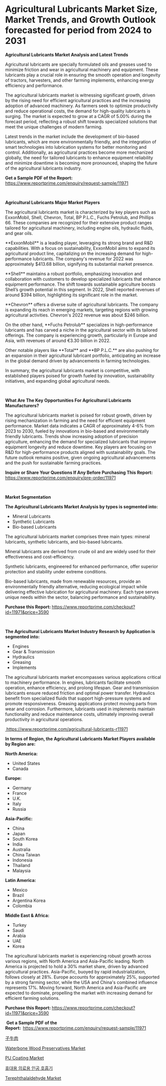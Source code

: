 <p><h1>Agricultural Lubricants Market Size, Market Trends, and Growth Outlook forecasted for period from 2024 to 2031</h1></p><p><strong>Agricultural Lubricants Market Analysis and Latest Trends</strong></p>
<p><p>Agricultural lubricants are specially formulated oils and greases used to minimize friction and wear in agricultural machinery and equipment. These lubricants play a crucial role in ensuring the smooth operation and longevity of tractors, harvesters, and other farming implements, enhancing energy efficiency and performance.</p><p>The agricultural lubricants market is witnessing significant growth, driven by the rising need for efficient agricultural practices and the increasing adoption of advanced machinery. As farmers seek to optimize productivity and reduce operational costs, the demand for high-quality lubricants is surging. The market is expected to grow at a CAGR of 5.00% during the forecast period, reflecting a robust shift towards specialized solutions that meet the unique challenges of modern farming.</p><p>Latest trends in the market include the development of bio-based lubricants, which are more environmentally friendly, and the integration of smart technologies into lubrication systems for better monitoring and control. Additionally, as agricultural practices become more mechanized globally, the need for tailored lubricants to enhance equipment reliability and minimize downtime is becoming more pronounced, shaping the future of the agricultural lubricants industry.</p></p>
<p><strong>Get a Sample PDF of the Report:&nbsp;</strong> <a href="https://www.reportprime.com/enquiry/request-sample/11971">https://www.reportprime.com/enquiry/request-sample/11971</a></p>
<p>&nbsp;</p>
<p><strong>Agricultural Lubricants Major Market Players</strong></p>
<p><p>The agricultural lubricants market is characterized by key players such as ExxonMobil, Shell, Chevron, Total, BP P.L.C., Fuchs Petrolub, and Phillips 66. These companies are recognized for their extensive product ranges tailored for agricultural machinery, including engine oils, hydraulic fluids, and gear oils.</p><p>**ExxonMobil** is a leading player, leveraging its strong brand and R&D capabilities. With a focus on sustainability, ExxonMobil aims to expand its agricultural product line, capitalizing on the increasing demand for high-performance lubricants. The company's revenue for 2022 was approximately $413.68 billion, signifying its substantial market presence.</p><p>**Shell** maintains a robust portfolio, emphasizing innovation and collaboration with customers to develop specialized lubricants that enhance equipment performance. The shift towards sustainable agriculture boosts Shell’s growth potential in this segment. In 2022, Shell reported revenues of around $394 billion, highlighting its significant role in the market.</p><p>**Chevron** offers a diverse suite of agricultural lubricants. The company is expanding its reach in emerging markets, targeting regions with growing agricultural activities. Chevron's 2022 revenue was about $246 billion. </p><p>On the other hand, **Fuchs Petrolub** specializes in high-performance lubricants and has carved a niche in the agricultural sector with its tailored offerings. The company is experiencing growth, particularly in Europe and Asia, with revenues of around €3.30 billion in 2022.</p><p>Other notable players like **Total** and **BP P.L.C.** are also pushing for an expansion in their agricultural lubricant portfolio, anticipating an increase in the global demand driven by advancements in farming technologies. </p><p>In summary, the agricultural lubricants market is competitive, with established players poised for growth fueled by innovation, sustainability initiatives, and expanding global agricultural needs.</p></p>
<p>&nbsp;</p>
<p><strong>What Are The Key Opportunities For Agricultural Lubricants Manufacturers?</strong></p>
<p><p>The agricultural lubricants market is poised for robust growth, driven by rising mechanization in farming and the need for efficient equipment performance. Market data indicates a CAGR of approximately 4-6% from 2023 to 2030, fueled by innovations in bio-based and environmentally friendly lubricants. Trends show increasing adoption of precision agriculture, enhancing the demand for specialized lubricants that improve equipment longevity and reduce downtime. Key players are focusing on R&D for high-performance products aligned with sustainability goals. The future outlook remains positive, given ongoing agricultural advancements and the push for sustainable farming practices.</p></p>
<p><strong>Inquire or Share Your Questions If Any Before Purchasing This Report:</strong> <a href="https://www.reportprime.com/enquiry/pre-order/11971">https://www.reportprime.com/enquiry/pre-order/11971</a></p>
<p>&nbsp;</p>
<p><strong>Market Segmentation</strong></p>
<p><strong>The Agricultural Lubricants Market Analysis by types is segmented into:</strong></p>
<p><ul><li>Mineral Lubricants</li><li>Synthetic Lubricants</li><li>Bio-based Lubricants</li></ul></p>
<p><p>The agricultural lubricants market comprises three main types: mineral lubricants, synthetic lubricants, and bio-based lubricants. </p><p>Mineral lubricants are derived from crude oil and are widely used for their effectiveness and cost-efficiency. </p><p>Synthetic lubricants, engineered for enhanced performance, offer superior protection and stability under extreme conditions. </p><p>Bio-based lubricants, made from renewable resources, provide an environmentally friendly alternative, reducing ecological impact while delivering effective lubrication for agricultural machinery. Each type serves unique needs within the sector, balancing performance and sustainability.</p></p>
<p><strong>Purchase this Report:&nbsp;</strong><a href="https://www.reportprime.com/checkout?id=11971&price=3590">https://www.reportprime.com/checkout?id=11971&price=3590</a></p>
<p>&nbsp;</p>
<p><strong>The Agricultural Lubricants Market Industry Research by Application is segmented into:</strong></p>
<p><ul><li>Engines</li><li>Gear & Transmission</li><li>Hydraulics</li><li>Greasing</li><li>Implements</li></ul></p>
<p><p>The agricultural lubricants market encompasses various applications critical to machinery performance. In engines, lubricants facilitate smooth operation, enhance efficiency, and prolong lifespan. Gear and transmission lubricants ensure reduced friction and optimal power transfer. Hydraulics benefit from specialized fluids that support high-pressure systems and promote responsiveness. Greasing applications protect moving parts from wear and corrosion. Furthermore, lubricants used in implements maintain functionality and reduce maintenance costs, ultimately improving overall productivity in agricultural operations.</p></p>
<p><a href="https://www.reportprime.com/agricultural-lubricants-r11971">&nbsp;https://www.reportprime.com/agricultural-lubricants-r11971</a></p>
<p><strong>In terms of Region, the Agricultural Lubricants Market Players available by Region are:</strong></p>
<p>
    <p> <strong> North America: </strong>
        <ul>
            <li>United States</li>
            <li>Canada</li>
        </ul>
        </p> 
    <p> <strong> Europe: </strong>
        <ul>
            <li>Germany</li>
            <li>France</li>
            <li>U.K.</li>
            <li>Italy</li>
            <li>Russia</li>
        </ul>
        </p> 
    <p> <strong> Asia-Pacific: </strong>
        <ul>
            <li>China</li>
            <li>Japan</li>
            <li>South Korea</li>
            <li>India</li>
            <li>Australia</li>
            <li>China Taiwan</li>
            <li>Indonesia</li>
            <li>Thailand</li>
            <li>Malaysia</li>
        </ul>
        </p> 
    <p> <strong> Latin America: </strong>
        <ul>
            <li>Mexico</li>
            <li>Brazil</li>
            <li>Argentina Korea</li>
            <li>Colombia</li>
        </ul>
        </p> 
    <p> <strong> Middle East & Africa: </strong>
        <ul>
            <li>Turkey</li>
            <li>Saudi</li>
            <li>Arabia</li>
            <li>UAE</li>
            <li>Korea</li>
        </ul>
    </p>
    </p>
<p><p>The agricultural lubricants market is experiencing robust growth across various regions, with North America and Asia-Pacific leading. North America is projected to hold a 30% market share, driven by advanced agricultural practices. Asia-Pacific, buoyed by rapid industrialization, follows closely at 28%. Europe accounts for approximately 25%, supported by a strong farming sector, while the USA and China's combined influence represents 17%. Moving forward, North America and Asia-Pacific are expected to dominate, propelling the market with increasing demand for efficient farming solutions.</p></p>
<p><strong>Purchase this Report: </strong><a href="https://www.reportprime.com/checkout?id=11971&price=3590">https://www.reportprime.com/checkout?id=11971&price=3590</a></p>
<p>&nbsp;<strong>Get a Sample PDF of the Report:&nbsp;&nbsp;</strong><a href="https://www.reportprime.com/enquiry/request-sample/11971">https://www.reportprime.com/enquiry/request-sample/11971</a></p>
<p><strong></strong></p>
<p><p><a href="https://medium.com/@alonzomoenrt8956/%E3%82%B0%E3%83%AD%E3%83%BC%E3%83%90%E3%83%AB%E5%AD%90%E7%89%9B%E8%82%89%E5%B8%82%E5%A0%B4-%E5%B8%82%E5%A0%B4%E3%82%B7%E3%82%A7%E3%82%A2-%E5%B8%82%E5%A0%B4%E5%8B%95%E5%90%91-%E3%81%9D%E3%81%97%E3%81%A6%E5%B0%86%E6%9D%A5%E3%81%AE%E6%88%90%E9%95%B7%E3%82%92%E6%8E%A2%E3%82%8B-a8f00705d895">子牛肉</a></p><p><a href="https://issuu.com/reportprime-2/docs/waterbone-wood-preservatives-market_f30969671688ae">Waterbone Wood Preservatives Market</a></p><p><a href="https://github.com/pizolina/Market-Research-Report-List-6/blob/main/pu-coating-market.md">PU Coating Market</a></p><p><a href="https://medium.com/@anita28yomishoe/%EC%A0%84%EB%9E%B5-%EB%A1%9C%EB%93%9C%EB%A7%B5-%EA%B8%80%EB%A1%9C%EB%B2%8C-%EC%9D%B4%EB%8F%99%EC%8B%9D-%EC%9D%98%EB%A3%8C%EC%9A%A9-%EC%9D%B8%EA%B3%B5%ED%98%B8%ED%9D%A1%EA%B8%B0-%EC%8B%9C%EC%9E%A5-%ED%86%B5%EC%B0%B0%EB%A0%A5-%EB%B0%8F-%EA%B8%B0%ED%9A%8C-2024-2031-cc729cea6386">휴대용 의료용 인공 호흡기</a></p><p><a href="https://github.com/tamvrosiya/Market-Research-Report-List-5/blob/main/terephthalaldehyde-market.md">Terephthalaldehyde Market</a></p></p>